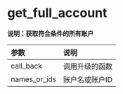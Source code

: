 # get\_full\_account

**说明：获取符合条件的所有账户**

| 参数 | 说明 |
| :--- | :--- |
| call\_back | 调用升级的函数 |
| names\_or\_ids | 账户名或账户ID |



